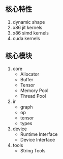 
## 核心特性
1. dynamic shape
2. x86 jit kernels
3. x86 simd kernels
4. cuda kernels

## 核心模块
1. core
    - Allocator
    - Buffer
    - Tensor
    - Memory Pool
    - Thread Pool  
2. ir
    - graph
    - op
    - tensor
    - types
3. device
    - Runtime Interface
    - Device Interface
4. tools
    - String Tools


